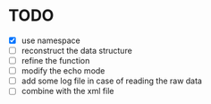 # TODO
- [x] use namespace
- [ ] reconstruct the data structure
- [ ] refine the function
- [ ] modify the echo mode
- [ ] add some log file in case of reading the raw data
- [ ] combine with the xml file
